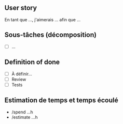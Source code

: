 ## User story
En tant que ..., j'aimerais ... afin que ...

## Sous-tâches (décomposition)
- [ ] ...

## Definition of done
- [ ] À définir...
- [ ] Review
- [ ] Tests

## Estimation de temps et temps écoulé
- /spend ...h
- /estimate ...h